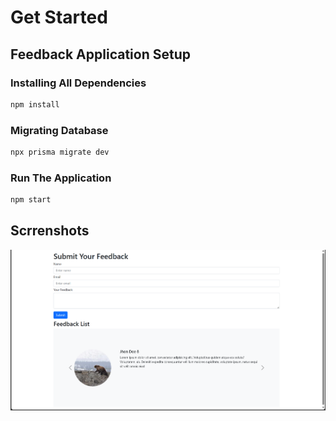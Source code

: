 # Get Started

## Feedback Application Setup

### Installing All Dependencies

```sh
npm install
```

### Migrating Database

```sh
npx prisma migrate dev
```

### Run The Application

```sh
npm start
```

## Scrrenshots

![image](./feedback-app/images/image.png)
